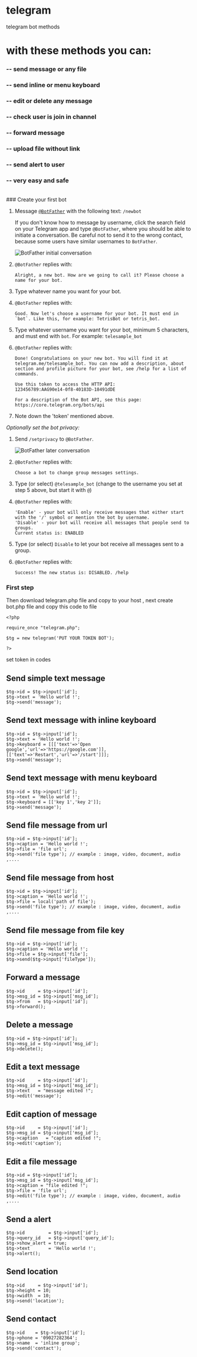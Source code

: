 # telegram
telegram bot methods

<h1>with these methods you can: </h1>
<h3>-- send message or any file</h3>
<h3>-- send inline or menu keyboard</h3>
<h3>-- edit or delete any message</h3>
<h3>-- check user is join in channel</h3>
<h3>-- forward message</h3>
<h3>-- upload file without link</h3>
<h3>-- send alert to user</h3>
<h3>-- very easy and safe</h3>
<br>
### Create your first bot

1. Message [`@BotFather`](https://telegram.me/BotFather) with the following text: `/newbot`

   If you don't know how to message by username, click the search field on your Telegram app and type `@BotFather`, where you should be able to initiate a conversation. Be careful not to send it to the wrong contact, because some users have similar usernames to `BotFather`.

   ![BotFather initial conversation](https://user-images.githubusercontent.com/9423417/60736229-bc2aeb80-9f45-11e9-8d35-5b53145347bc.png)

2. `@BotFather` replies with:

    ```
    Alright, a new bot. How are we going to call it? Please choose a name for your bot.
    ```

3. Type whatever name you want for your bot.

4. `@BotFather` replies with:

    ```
    Good. Now let's choose a username for your bot. It must end in `bot`. Like this, for example: TetrisBot or tetris_bot.
    ```

5. Type whatever username you want for your bot, minimum 5 characters, and must end with `bot`. For example: `telesample_bot`

6. `@BotFather` replies with:

    ```
    Done! Congratulations on your new bot. You will find it at
    telegram.me/telesample_bot. You can now add a description, about
    section and profile picture for your bot, see /help for a list of
    commands.

    Use this token to access the HTTP API:
    123456789:AAG90e14-0f8-40183D-18491dDE

    For a description of the Bot API, see this page:
    https://core.telegram.org/bots/api
    ```

7. Note down the 'token' mentioned above.

*Optionally set the bot privacy:*

1. Send `/setprivacy` to `@BotFather`.

   ![BotFather later conversation](https://user-images.githubusercontent.com/9423417/60736340-26439080-9f46-11e9-970f-8f33bbe39c5f.png)

2. `@BotFather` replies with:

    ```
    Choose a bot to change group messages settings.
    ```

3. Type (or select) `@telesample_bot` (change to the username you set at step 5
above, but start it with `@`)

4. `@BotFather` replies with:

    ```
    'Enable' - your bot will only receive messages that either start with the '/' symbol or mention the bot by username.
    'Disable' - your bot will receive all messages that people send to groups.
    Current status is: ENABLED
    ```

5. Type (or select) `Disable` to let your bot receive all messages sent to a group.

6. `@BotFather` replies with:

    ```
    Success! The new status is: DISABLED. /help
    ```

### First step

Then download telegram.php file and copy to your host , next create bot.php file and copy this code to file
```
<?php

require_once "telegram.php";

$tg = new telegram('PUT YOUR TOKEN BOT');

?>
```
set token in codes

## Send simple text message
```
$tg->id = $tg->input['id'];
$tg->text = 'Hello world !';
$tg->send('message');
```
## Send text message with inline keyboard
```
$tg->id = $tg->input['id'];
$tg->text = 'Hello world !';
$tg->keyboard = [[['text'=>'Open google','url'=>'https://google.com']],[['text'=>'Restart','url'=>'/start']]];
$tg->send('message');
```
## Send text message with menu keyboard
```
$tg->id = $tg->input['id'];
$tg->text = 'Hello world !';
$tg->keyboard = [['key 1','key 2']];
$tg->send('message');
```
## Send file message from url
```
$tg->id = $tg->input['id'];
$tg->caption = 'Hello world !';
$tg->file = 'file url';
$tg->send('file type'); // example : image, video, document, audio ,....
```
## Send file message from host
```
$tg->id = $tg->input['id'];
$tg->caption = 'Hello world !';
$tg->file = local('path of file');
$tg->send('file type'); // example : image, video, document, audio ,....
```
## Send file message from file key
```
$tg->id = $tg->input['id'];
$tg->caption = 'Hello world !';
$tg->file = $tg->input['file'];
$tg->send($tg->input['fileType']);
```
## Forward a message
```
$tg->id     = $tg->input['id'];
$tg->msg_id = $tg->input['msg_id'];
$tg->from   = $tg->input['id'];
$tg->forward();
```
## Delete a message
```
$tg->id = $tg->input['id'];
$tg->msg_id = $tg->input['msg_id'];
$tg->delete();
```
## Edit a text message
```
$tg->id     = $tg->input['id'];
$tg->msg_id = $tg->input['msg_id'];
$tg->text   = "message edited !";
$tg->edit('message');
```
## Edit caption of message
```
$tg->id     = $tg->input['id'];
$tg->msg_id = $tg->input['msg_id'];
$tg->caption   = "caption edited !";
$tg->edit('caption');
```
## Edit a file message
```
$tg->id = $tg->input['id'];
$tg->msg_id = $tg->input['msg_id'];
$tg->caption = "file edited !";
$tg->file = 'file url';
$tg->edit('file type'); // example : image, video, document, audio ,....
```
## Send a alert
```
$tg->id         = $tg->input['id'];
$tg->query_id   = $tg->input['query_id'];
$tg->show_alert = true;
$tg->text       = 'Hello world !';
$tg->alert();
```
## Send location
```
$tg->id     = $tg->input['id'];
$tg->height = 10;
$tg->width  = 10;
$tg->send('location');
```
## Send contact
```
$tg->id    = $tg->input['id'];
$tg->phone = '09027282364';
$tg->name  = 'inline group';
$tg->send('contact');
```
